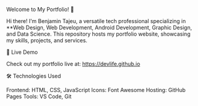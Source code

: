 Welcome to My Portfolio! 👋

Hi there! I'm Benjamin Tajeu, a versatile tech professional specializing in **Web Design, Web Development, Android Development, Graphic Design, and Data Science. This repository hosts my portfolio website, showcasing my skills, projects, and services.

🚀 Live Demo

Check out my portfolio live at: https://devlife.github.io

🛠️ Technologies Used

Frontend: HTML, CSS, JavaScript
Icons: Font Awesome
Hosting: GitHub Pages
Tools: VS Code, Git

